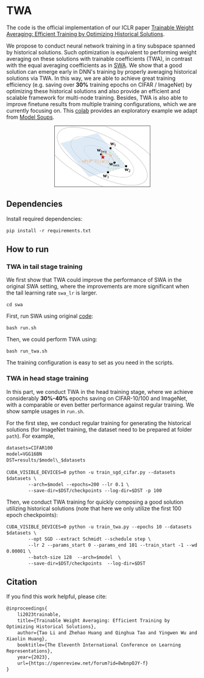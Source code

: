 # TWA
The code is the official implementation of our ICLR paper 
[Trainable Weight Averaging: Efficient Training by Optimizing Historical Solutions](https://openreview.net/pdf?id=8wbnpOJY-f). 

We propose to conduct neural network training in a tiny subspace spanned by historical solutions. Such optimization is equivalent to performing weight averaging on these solutions with trainable coefficients (TWA), in contrast with the equal averaging coefficients as in [SWA](https://github.com/timgaripov/swa). We show that a good solution can emerge early in DNN's training by properly averaging historical solutions via TWA. In this way, we are able to achieve great training efficiency (e.g. saving over **30%** training epochs on CIFAR / ImageNet) by optimizing these historical solutions and also provide an efficient and scalable framework for multi-node training. Besides, TWA is also able to improve finetune results from multiple training configurations, which we are currently focusing on. This [colab](https://colab.research.google.com/drive/1fxUJ0K8dd7V3gsozmKsHhfdYHhYVB-WZ?usp=sharing) provides an exploratory example we adapt from [Model Soups](https://github.com/mlfoundations/model-soups).


<div align="center">
<img src="twa.png" width="50%" alt=""/>

<div align="left">


## Dependencies

Install required dependencies:

```
pip install -r requirements.txt
```

## How to run

### TWA in tail stage training
We first show that TWA could improve the performance of SWA in the original SWA setting, where the improvements are more significant when the tail learning rate `swa_lr` is larger.
```
cd swa
```
First, run SWA using original [code](https://github.com/timgaripov/swa):
```
bash run.sh
```
Then, we could perform TWA using:
```
bash run_twa.sh
```
The training configuration is easy to set as you need in the scripts.

### TWA in head stage training
In this part, we conduct TWA in the head training stage, where we achieve considerably **30%-40%** epochs saving on CIFAR-10/100 and ImageNet, with a comparable or even better performance against regular training.
We show sample usages in `run.sh`.

For the first step, we conduct regular training for generating the historical solutions (for ImageNet training, the dataset need to be prepared at folder `path`). For example,

```
datasets=CIFAR100
model=VGG16BN
DST=results/$model\_$datasets

CUDA_VISIBLE_DEVICES=0 python -u train_sgd_cifar.py --datasets $datasets \
        --arch=$model --epochs=200 --lr 0.1 \
        --save-dir=$DST/checkpoints --log-dir=$DST -p 100
```
Then, we conduct TWA training for quickly composing a good solution utilizing historical solutions (note that here we only utilize the first 100 epoch checkpoints):
```
CUDA_VISIBLE_DEVICES=0 python -u train_twa.py --epochs 10 --datasets $datasets \
        --opt SGD --extract Schmidt --schedule step \
        --lr 2 --params_start 0 --params_end 101 --train_start -1 --wd 0.00001 \
        --batch-size 128  --arch=$model  \
        --save-dir=$DST/checkpoints  --log-dir=$DST
```

## Citation
If you find this work helpful, please cite:
```
@inproceedings{
    li2023trainable,
    title={Trainable Weight Averaging: Efficient Training by Optimizing Historical Solutions},
    author={Tao Li and Zhehao Huang and Qinghua Tao and Yingwen Wu and Xiaolin Huang},
    booktitle={The Eleventh International Conference on Learning Representations},
    year={2023},
    url={https://openreview.net/forum?id=8wbnpOJY-f}
}
```